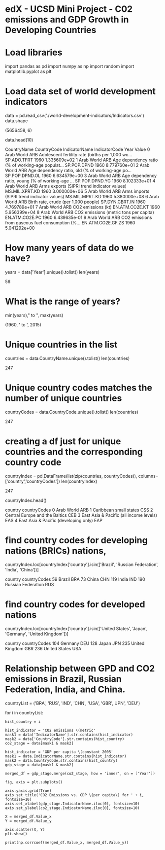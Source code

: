# edX - UCSD Mini Project - C02 emissions and GDP Growth in Developing Countries

# Load libraries
import pandas as pd
import numpy as np
import random
import matplotlib.pyplot as plt

# Load data set of world development indicators
data = pd.read_csv('./world-development-indicators/Indicators.csv')
data.shape

(5656458, 6)

data.head(10)

CountryName	CountryCode	IndicatorName	IndicatorCode	Year	Value
0	Arab World	ARB	Adolescent fertility rate (births per 1,000 wo...	SP.ADO.TFRT	1960	1.335609e+02
1	Arab World	ARB	Age dependency ratio (% of working-age populat...	SP.POP.DPND	1960	8.779760e+01
2	Arab World	ARB	Age dependency ratio, old (% of working-age po...	SP.POP.DPND.OL	1960	6.634579e+00
3	Arab World	ARB	Age dependency ratio, young (% of working-age ...	SP.POP.DPND.YG	1960	8.102333e+01
4	Arab World	ARB	Arms exports (SIPRI trend indicator values)	MS.MIL.XPRT.KD	1960	3.000000e+06
5	Arab World	ARB	Arms imports (SIPRI trend indicator values)	MS.MIL.MPRT.KD	1960	5.380000e+08
6	Arab World	ARB	Birth rate, crude (per 1,000 people)	SP.DYN.CBRT.IN	1960	4.769789e+01
7	Arab World	ARB	CO2 emissions (kt)	EN.ATM.CO2E.KT	1960	5.956399e+04
8	Arab World	ARB	CO2 emissions (metric tons per capita)	EN.ATM.CO2E.PC	1960	6.439635e-01
9	Arab World	ARB	CO2 emissions from gaseous fuel consumption (%...	EN.ATM.CO2E.GF.ZS	1960	5.041292e+00

# How many years of data do we have?
years = data['Year'].unique().tolist()
len(years)

56

# What is the range of years?
min(years)," to ", max(years)

(1960, ' to ', 2015)

# Unique countries in the list
countries = data.CountryName.unique().tolist()
len(countries)

247

# Unique country codes matches the number of unique countries
countryCodes = data.CountryCode.unique().tolist()
len(countries)

247

# creating a df just for unique countries and the corresponding country code
countryIndex = pd.DataFrame(list(zip(countries, countryCodes)), columns=['country','countryCodes'])
len(countryIndex)

247

countryIndex.head()

country	countryCodes
0	Arab World	ARB
1	Caribbean small states	CSS
2	Central Europe and the Baltics	CEB
3	East Asia & Pacific (all income levels)	EAS
4	East Asia & Pacific (developing only)	EAP

# find country codes for developing nations (BRICs) nations,
countryIndex.loc[countryIndex['country'].isin(['Brazil', 'Russian Federation', 'India', 'China'])]

country	countryCodes
59	Brazil	BRA
73	China	CHN
119	India	IND
190	Russian Federation	RUS

# find country codes for developed nations
countryIndex.loc[countryIndex['country'].isin(['United States', 'Japan', 'Germany', 'United Kingdom'])]

country	countryCodes
104	Germany	DEU
128	Japan	JPN
235	United Kingdom	GBR
236	United States	USA

# Relationship between GPD and CO2 emissions in Brazil, Russian Federation, India, and China.
countryList = ('BRA', 'RUS', 'IND', 'CHN', 'USA', 'GBR', 'JPN', 'DEU')

for i in countryList:
    
    hist_country = i
    
    hist_indicator = 'CO2 emissions \(metric'
    mask1 = data['IndicatorName'].str.contains(hist_indicator)
    mask2 = data['CountryCode'].str.contains(hist_country)
    co2_stage = data[mask1 & mask2]
    
    hist_indicator = 'GDP per capita \(constant 2005'
    mask1 = data.IndicatorName.str.contains(hist_indicator)
    mask2 = data.CountryCode.str.contains(hist_country)
    gdp_stage = data[mask1 & mask2]
    
    merged_df = gdp_stage.merge(co2_stage, how = 'inner', on = ['Year'])
    
    fig, axis = plt.subplots()

    axis.yaxis.grid(True)
    axis.set_title('CO2 Emissions vs. GDP \(per capita\) for ' + i, fontsize=10)
    axis.set_xlabel(gdp_stage.IndicatorName.iloc[0], fontsize=10)
    axis.set_ylabel(co2_stage.IndicatorName.iloc[0], fontsize=10)

    X = merged_df.Value_x
    Y = merged_df.Value_y

    axis.scatter(X, Y)
    plt.show()

    print(np.corrcoef(merged_df.Value_x, merged_df.Value_y))
